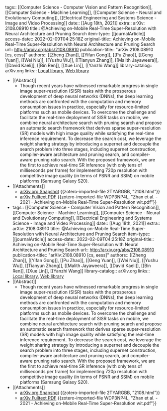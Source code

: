 tags:: [[Computer Science - Computer Vision and Pattern Recognition]], [[Computer Science - Machine Learning]], [[Computer Science - Neural and Evolutionary Computing]], [[Electrical Engineering and Systems Science - Image and Video Processing]]
date:: [[Aug 18th, 2021]]
extra:: arXiv: 2108.08910
title:: @Achieving on-Mobile Real-Time Super-Resolution with Neural Architecture and Pruning Search
item-type:: [[journalArticle]]
access-date:: 2022-02-09T04:25:18Z
original-title:: Achieving on-Mobile Real-Time Super-Resolution with Neural Architecture and Pruning Search
url:: http://arxiv.org/abs/2108.08910
publication-title:: "arXiv:2108.08910 [cs, eess]"
authors:: [[Zheng Zhan]], [[Yifan Gong]], [[Pu Zhao]], [[Geng Yuan]], [[Wei Niu]], [[Yushu Wu]], [[Tianyun Zhang]], [[Malith Jayaweera]], [[David Kaeli]], [[Bin Ren]], [[Xue Lin]], [[Yanzhi Wang]]
library-catalog:: arXiv.org
links:: [Local library](zotero://select/library/items/2K9P8BEV), [Web library](https://www.zotero.org/users/9063164/items/2K9P8BEV)
- [[Abstract]]
	- Though recent years have witnessed remarkable progress in single image super-resolution (SISR) tasks with the prosperous development of deep neural networks (DNNs), the deep learning methods are confronted with the computation and memory consumption issues in practice, especially for resource-limited platforms such as mobile devices. To overcome the challenge and facilitate the real-time deployment of SISR tasks on mobile, we combine neural architecture search with pruning search and propose an automatic search framework that derives sparse super-resolution (SR) models with high image quality while satisfying the real-time inference requirement. To decrease the search cost, we leverage the weight sharing strategy by introducing a supernet and decouple the search problem into three stages, including supernet construction, compiler-aware architecture and pruning search, and compiler-aware pruning ratio search. With the proposed framework, we are the first to achieve real-time SR inference (with only tens of milliseconds per frame) for implementing 720p resolution with competitive image quality (in terms of PSNR and SSIM) on mobile platforms (Samsung Galaxy S20).
- [[Attachments]]
	- [arXiv.org Snapshot](https://arxiv.org/abs/2108.08910) {{zotero-imported-file 2TYARGBB, "2108.html"}}
	- [arXiv Fulltext PDF](https://arxiv.org/pdf/2108.08910.pdf) {{zotero-imported-file WDP3NP4L, "Zhan et al. - 2021 - Achieving on-Mobile Real-Time Super-Resolution wit.pdf"}}
- tags:: [[Computer Science - Computer Vision and Pattern Recognition]], [[Computer Science - Machine Learning]], [[Computer Science - Neural and Evolutionary Computing]], [[Electrical Engineering and Systems Science - Image and Video Processing]]
  date:: [[Aug 18th, 2021]]
  extra:: arXiv: 2108.08910
  title:: @Achieving on-Mobile Real-Time Super-Resolution with Neural Architecture and Pruning Search
  item-type:: [[journalArticle]]
  access-date:: 2022-02-09T04:25:18Z
  original-title:: Achieving on-Mobile Real-Time Super-Resolution with Neural Architecture and Pruning Search
  url:: http://arxiv.org/abs/2108.08910
  publication-title:: "arXiv:2108.08910 [cs, eess]"
  authors:: [[Zheng Zhan]], [[Yifan Gong]], [[Pu Zhao]], [[Geng Yuan]], [[Wei Niu]], [[Yushu Wu]], [[Tianyun Zhang]], [[Malith Jayaweera]], [[David Kaeli]], [[Bin Ren]], [[Xue Lin]], [[Yanzhi Wang]]
  library-catalog:: arXiv.org
  links:: [Local library](zotero://select/library/items/2K9P8BEV), [Web library](https://www.zotero.org/users/9063164/items/2K9P8BEV)
- [[Abstract]]
	- Though recent years have witnessed remarkable progress in single image super-resolution (SISR) tasks with the prosperous development of deep neural networks (DNNs), the deep learning methods are confronted with the computation and memory consumption issues in practice, especially for resource-limited platforms such as mobile devices. To overcome the challenge and facilitate the real-time deployment of SISR tasks on mobile, we combine neural architecture search with pruning search and propose an automatic search framework that derives sparse super-resolution (SR) models with high image quality while satisfying the real-time inference requirement. To decrease the search cost, we leverage the weight sharing strategy by introducing a supernet and decouple the search problem into three stages, including supernet construction, compiler-aware architecture and pruning search, and compiler-aware pruning ratio search. With the proposed framework, we are the first to achieve real-time SR inference (with only tens of milliseconds per frame) for implementing 720p resolution with competitive image quality (in terms of PSNR and SSIM) on mobile platforms (Samsung Galaxy S20).
- [[Attachments]]
	- [arXiv.org Snapshot](https://arxiv.org/abs/2108.08910) {{zotero-imported-file 2TYARGBB, "2108.html"}}
	- [arXiv Fulltext PDF](https://arxiv.org/pdf/2108.08910.pdf) {{zotero-imported-file WDP3NP4L, "Zhan et al. - 2021 - Achieving on-Mobile Real-Time Super-Resolution wit.pdf"}}